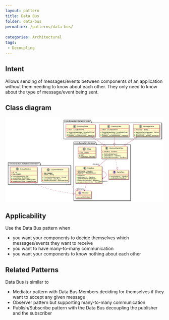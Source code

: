 ```yaml
---
layout: pattern
title: Data Bus
folder: data-bus
permalink: /patterns/data-bus/

categories: Architectural
tags:
 - Decoupling
---
```


## Intent

Allows sending of messages/events between components of an application
without them needing to know about each other. They only need to know
about the type of message/event being sent.

## Class diagram
![data bus pattern uml diagram](./etc/data-bus.urm.png "Data Bus pattern")

## Applicability
Use the Data Bus pattern when

* you want your components to decide themselves which messages/events they want to receive
* you want to have many-to-many communication
* you want your components to know nothing about each other

## Related Patterns
Data Bus is similar to

* Mediator pattern with Data Bus Members deciding for themselves if they want to accept any given message
* Observer pattern but supporting many-to-many communication
* Publish/Subscribe pattern with the Data Bus decoupling the publisher and the subscriber
